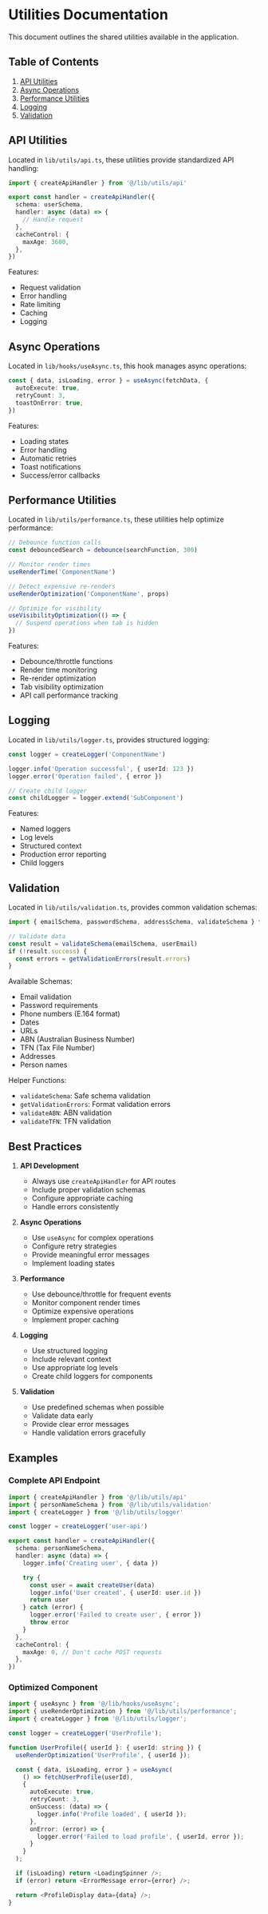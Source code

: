 # Utilities Documentation

This document outlines the shared utilities available in the application.

## Table of Contents

1. [API Utilities](#api-utilities)
2. [Async Operations](#async-operations)
3. [Performance Utilities](#performance-utilities)
4. [Logging](#logging)
5. [Validation](#validation)

## API Utilities

Located in `lib/utils/api.ts`, these utilities provide standardized API handling:

```typescript
import { createApiHandler } from '@/lib/utils/api'

export const handler = createApiHandler({
  schema: userSchema,
  handler: async (data) => {
    // Handle request
  },
  cacheControl: {
    maxAge: 3600,
  },
})
```

Features:

- Request validation
- Error handling
- Rate limiting
- Caching
- Logging

## Async Operations

Located in `lib/hooks/useAsync.ts`, this hook manages async operations:

```typescript
const { data, isLoading, error } = useAsync(fetchData, {
  autoExecute: true,
  retryCount: 3,
  toastOnError: true,
})
```

Features:

- Loading states
- Error handling
- Automatic retries
- Toast notifications
- Success/error callbacks

## Performance Utilities

Located in `lib/utils/performance.ts`, these utilities help optimize performance:

```typescript
// Debounce function calls
const debouncedSearch = debounce(searchFunction, 300)

// Monitor render times
useRenderTime('ComponentName')

// Detect expensive re-renders
useRenderOptimization('ComponentName', props)

// Optimize for visibility
useVisibilityOptimization(() => {
  // Suspend operations when tab is hidden
})
```

Features:

- Debounce/throttle functions
- Render time monitoring
- Re-render optimization
- Tab visibility optimization
- API call performance tracking

## Logging

Located in `lib/utils/logger.ts`, provides structured logging:

```typescript
const logger = createLogger('ComponentName')

logger.info('Operation successful', { userId: 123 })
logger.error('Operation failed', { error })

// Create child logger
const childLogger = logger.extend('SubComponent')
```

Features:

- Named loggers
- Log levels
- Structured context
- Production error reporting
- Child loggers

## Validation

Located in `lib/utils/validation.ts`, provides common validation schemas:

```typescript
import { emailSchema, passwordSchema, addressSchema, validateSchema } from '@/lib/utils/validation'

// Validate data
const result = validateSchema(emailSchema, userEmail)
if (!result.success) {
  const errors = getValidationErrors(result.errors)
}
```

Available Schemas:

- Email validation
- Password requirements
- Phone numbers (E.164 format)
- Dates
- URLs
- ABN (Australian Business Number)
- TFN (Tax File Number)
- Addresses
- Person names

Helper Functions:

- `validateSchema`: Safe schema validation
- `getValidationErrors`: Format validation errors
- `validateABN`: ABN validation
- `validateTFN`: TFN validation

## Best Practices

1. **API Development**

   - Always use `createApiHandler` for API routes
   - Include proper validation schemas
   - Configure appropriate caching
   - Handle errors consistently

2. **Async Operations**

   - Use `useAsync` for complex operations
   - Configure retry strategies
   - Provide meaningful error messages
   - Implement loading states

3. **Performance**

   - Use debounce/throttle for frequent events
   - Monitor component render times
   - Optimize expensive operations
   - Implement proper caching

4. **Logging**

   - Use structured logging
   - Include relevant context
   - Use appropriate log levels
   - Create child loggers for components

5. **Validation**
   - Use predefined schemas when possible
   - Validate data early
   - Provide clear error messages
   - Handle validation errors gracefully

## Examples

### Complete API Endpoint

```typescript
import { createApiHandler } from '@/lib/utils/api'
import { personNameSchema } from '@/lib/utils/validation'
import { createLogger } from '@/lib/utils/logger'

const logger = createLogger('user-api')

export const handler = createApiHandler({
  schema: personNameSchema,
  handler: async (data) => {
    logger.info('Creating user', { data })

    try {
      const user = await createUser(data)
      logger.info('User created', { userId: user.id })
      return user
    } catch (error) {
      logger.error('Failed to create user', { error })
      throw error
    }
  },
  cacheControl: {
    maxAge: 0, // Don't cache POST requests
  },
})
```

### Optimized Component

```typescript
import { useAsync } from '@/lib/hooks/useAsync';
import { useRenderOptimization } from '@/lib/utils/performance';
import { createLogger } from '@/lib/utils/logger';

const logger = createLogger('UserProfile');

function UserProfile({ userId }: { userId: string }) {
  useRenderOptimization('UserProfile', { userId });

  const { data, isLoading, error } = useAsync(
    () => fetchUserProfile(userId),
    {
      autoExecute: true,
      retryCount: 3,
      onSuccess: (data) => {
        logger.info('Profile loaded', { userId });
      },
      onError: (error) => {
        logger.error('Failed to load profile', { userId, error });
      }
    }
  );

  if (isLoading) return <LoadingSpinner />;
  if (error) return <ErrorMessage error={error} />;

  return <ProfileDisplay data={data} />;
}
```
